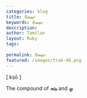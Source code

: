 ```yaml
---
categories: blog
title: க்ஷோ
keywords: க்ஷோ
description: 
author: Tamilan
layout: Ruby
tags: 
 
permalink: க்ஷோ
featured: /images/ttak-48.png
---
```

  
[ kṣō ]  
  
The compound of க்ஷ் and ஓ
